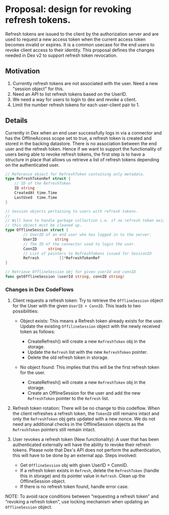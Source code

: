# Proposal: design for revoking refresh tokens.

Refresh tokens are issued to the client by the authorization server and are used
to request a new access token when the current access token becomes invalid or expires.
It is a common usecase for the end users to revoke client access to their identity.
This proposal defines the changes needed in Dex v2 to support refresh token revocation.

## Motivation

1. Currently refresh tokens are not associated with the user. Need a new "session object" for this.
2. Need an API to list refresh tokens based on the UserID.
3. We need a way for users to login to dex and revoke a client.
4. Limit the number refresh tokens for each user-client pair to 1.

## Details

Currently in Dex when an end user successfully logs in via a connector and has the OfflineAccess
scope set to true, a refresh token is created and stored in the backing datastore. There is no
association between the end user and the refresh token. Hence if we want to support the functionality
of users being able to revoke refresh tokens, the first step is to have a structure in place that allows
us retrieve a list of refresh tokens depending on the authenticated user.

```go
// Reference object for RefreshToken containing only metadata.
type RefreshTokenRef struct {
	// ID of the RefreshToken
	ID string
	CreatedAt time.Time
	LastUsed  time.Time
}

// Session objects pertaining to users with refresh tokens.
//
// Will have to handle garbage collection i.e. if no refresh token exists for a user,
// this object must be cleaned up.
type OfflineSession struct {
        // UserID of an end user who has logged in to the server.
        UserID        string
        // The ID of the connector used to login the user.
        ConnID     string
        // List of pointers to RefreshTokens issued for SessionID
        Refresh         []*RefreshTokenRef
}

// Retrieve OfflineSession obj for given userId and connID
func getOfflineSession (userId string, connID string)

```

### Changes in Dex CodeFlows

1. Client requests a refresh token:
   Try to retrieve the `OfflineSession` object for the User with the given `UserID + ConnID`.
   This leads to two possibilities:   
	* Object exists: This means a Refresh token already exists for the user.
          Update the existing `OffilineSession` object with the newly received token as follows:
		* CreateRefresh() will create a new `RefreshToken` obj in the storage.
		* Update the `Refresh` list with the new `RefreshToken` pointer.
		* Delete the old refresh token in storage.

	* No object found: This implies that this will be the first refresh token for the user.
 		* CreateRefresh() will create a new `RefreshToken` obj in the storage.
		* Create an OfflineSession for the user and add the new `RefreshToken` pointer to
		  the `Refresh` list.
                
2. Refresh token rotation:
   There will be no change to this codeflow. When the client refreshes a refresh token, the `TokenID`
   still remains intact and only the `RefreshToken` obj gets updated with a new nonce. We do not need
   any additional checks in the OfflineSession objects as the `RefreshToken` pointers still remain intact.

3. User revokes a refresh token (New functionality):
   A user that has been authenticated externally will have the ability to revoke their refresh tokens.
   Please note that Dex's API does not perform the authentication, this will have to be done by an
   external app.
   Steps involved:
	* Get `OfflineSession` obj with given UserID + ConnID. 
	* If a refresh token exists in `Refresh`, delete the `RefreshToken` (handle this in storage)
	  and its pointer value in `Refresh`. Clean up the OfflineSession object.
	* If there is no refresh token found, handle error case.

NOTE: To avoid race conditions between “requesting a refresh token” and “revoking a refresh token”, use
locking mechanism when updating an `OfflineSession` object.
